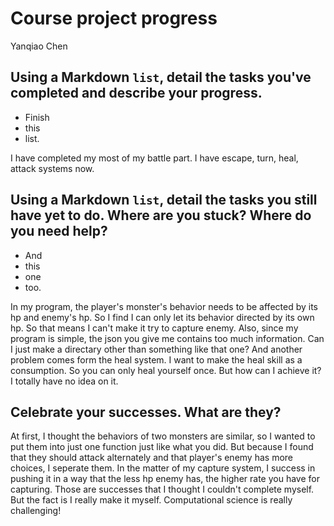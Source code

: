 # Course project progress

Yanqiao Chen

## Using a Markdown `list`, detail the tasks you've completed and describe your progress.

* Finish
* this
* list.

I have completed my most of my battle part. I have escape, turn, heal, attack systems now.

## Using a Markdown `list`, detail the tasks you still have yet to do. Where are you stuck? Where do you need help?

* And
* this
* one
* too.

In my program, the player's monster's behavior needs to be affected by its hp and enemy's hp. So I find I can only let its behavior directed by its own hp. So that means I can't make it try to capture enemy. Also, since my program is simple, the json you give me contains too much information. Can I just make a directary other than something like that one? And another problem comes form the heal system. I want to make the heal skill as a consumption. So you can only heal yourself once. But how can I achieve it? I totally have no idea on it. 

## Celebrate your successes. What are they?

At first, I thought the behaviors of two monsters are similar, so I wanted to put them into just one function just like what you did. But because I found that they should attack alternately and that player's enemy has more choices, I seperate them. In the matter of my capture system, I success in pushing it in a way that the less hp enemy has, the higher rate you have for capturing. Those are successes that I thought I couldn't complete myself. But the fact is I really make it myself. Computational science is really challenging!